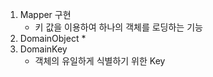 1. Mapper 구현
    * 키 값을 이용하여 하나의 객체를 로딩하는 기능
2. DomainObject
    * 
3. DomainKey
    * 객체의 유일하게 식별하기 위한 Key 
